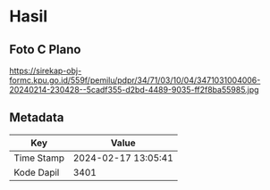 # Hasil

## Foto C Plano

https://sirekap-obj-formc.kpu.go.id/559f/pemilu/pdpr/34/71/03/10/04/3471031004006-20240214-230428--5cadf355-d2bd-4489-9035-ff2f8ba55985.jpg


## Metadata

| Key        | Value               |
| ---------- | ------------------- |
| Time Stamp | 2024-02-17 13:05:41 |
| Kode Dapil | 3401                |



